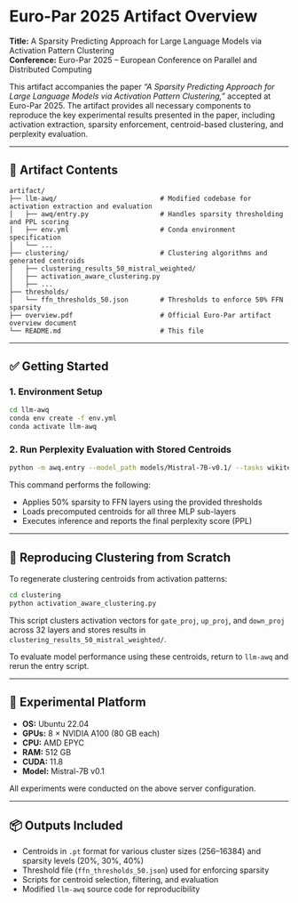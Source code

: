 

# Euro-Par 2025 Artifact Overview  
**Title:** A Sparsity Predicting Approach for Large Language Models via Activation Pattern Clustering  
**Conference:** Euro-Par 2025 – European Conference on Parallel and Distributed Computing  

This artifact accompanies the paper *“A Sparsity Predicting Approach for Large Language Models via Activation Pattern Clustering,”* accepted at Euro-Par 2025. The artifact provides all necessary components to reproduce the key experimental results presented in the paper, including activation extraction, sparsity enforcement, centroid-based clustering, and perplexity evaluation.

---

## 📁 Artifact Contents

```
artifact/
├── llm-awq/                          # Modified codebase for activation extraction and evaluation
│   ├── awq/entry.py                  # Handles sparsity thresholding and PPL scoring
│   ├── env.yml                       # Conda environment specification
│   └── ...
├── clustering/                       # Clustering algorithms and generated centroids
│   ├── clustering_results_50_mistral_weighted/
│   ├── activation_aware_clustering.py
│   ├── ...
├── thresholds/
│   └── ffn_thresholds_50.json        # Thresholds to enforce 50% FFN sparsity
├── overview.pdf                      # Official Euro-Par artifact overview document
└── README.md                         # This file
```

---

## ✅ Getting Started

### 1. Environment Setup

```bash
cd llm-awq
conda env create -f env.yml
conda activate llm-awq
```

### 2. Run Perplexity Evaluation with Stored Centroids

```bash
python -m awq.entry --model_path models/Mistral-7B-v0.1/ --tasks wikitext
```

This command performs the following:
- Applies 50% sparsity to FFN layers using the provided thresholds
- Loads precomputed centroids for all three MLP sub-layers
- Executes inference and reports the final perplexity score (PPL)

---

## 🔄 Reproducing Clustering from Scratch

To regenerate clustering centroids from activation patterns:

```bash
cd clustering
python activation_aware_clustering.py
```

This script clusters activation vectors for `gate_proj`, `up_proj`, and `down_proj` across 32 layers and stores results in `clustering_results_50_mistral_weighted/`.

To evaluate model performance using these centroids, return to `llm-awq` and rerun the entry script.

---

## 🧪 Experimental Platform

- **OS:** Ubuntu 22.04  
- **GPUs:** 8 × NVIDIA A100 (80 GB each)  
- **CPU:** AMD EPYC  
- **RAM:** 512 GB  
- **CUDA:** 11.8  
- **Model:** Mistral-7B v0.1  

All experiments were conducted on the above server configuration.

---

## 📦 Outputs Included

- Centroids in `.pt` format for various cluster sizes (256–16384) and sparsity levels (20%, 30%, 40%)
- Threshold file (`ffn_thresholds_50.json`) used for enforcing sparsity
- Scripts for centroid selection, filtering, and evaluation
- Modified `llm-awq` source code for reproducibility




